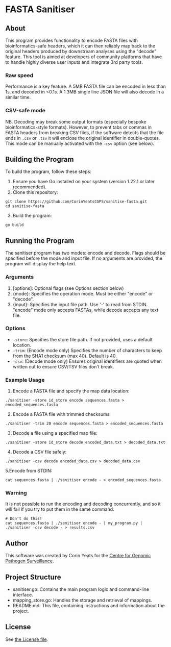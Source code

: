 # FASTA Sanitiser

## About

This program provides functionality to encode FASTA files with bioinformatics-safe headers, which it can then reliably
map back to the original headers produced by downstream analyses using the "decode" feature. This tool is aimed at
developers of community platforms that have to handle highly diverse user inputs and integrate 3rd party tools.

### Raw speed

Performance is a key feature. A 5MB FASTA file can be encoded in less than 1s, and decoded in <0.1s. A 1.3MB single line
JSON file will also decode in a similar time.

### CSV-safe mode

NB. Decoding may break some output formats (especially bespoke bioinformatics-style formats). However, to prevent tabs
or commas in FASTA headers from breaking CSV files, if the software detects that the file ends in `.csv` or `.tsv` it
will enclose the original identifier in double-quotes. This mode can be manually activated with the `-csv` option (see
below).

## Building the Program

To build the program, follow these steps:

1. Ensure you have Go installed on your system (version 1.22.1 or later recommended).
2. Clone this repository:

```
git clone https://github.com/CorinYeatsCGPS/sanitise-fasta.git
cd sanitise-fasta
```

3. Build the program:

```
go build
```

## Running the Program

The sanitiser program has two modes: encode and decode. Flags should be specified before the mode and input file. If no
arguments are provided, the program will display the help text.

### Arguments

1. [options]: Optional flags (see Options section below)
2. {mode}: Specifies the operation mode. Must be either "encode" or "decode".
3. {input}: Specifies the input file path. Use '-' to read from STDIN. "encode" mode only accepts FASTAs, while decode
   accepts any text file.

### Options

- `-store`: Specifies the store file path. If not provided, uses a default location.
- `-trim`: (Encode mode only) Specifies the number of characters to keep from the SHA1 checksum (max 40). Default is 40.
- `-csv`: (Decode mode only) Ensures original identifiers are quoted when written out to ensure CSV/TSV files don't
  break.

### Example Usage

1. Encode a FASTA file and specify the map data location:

```
./sanitiser -store id_store encode sequences.fasta > encoded_sequences.fasta
```

2. Encode a FASTA file with trimmed checksums:

```
./sanitiser -trim 20 encode sequences.fasta > encoded_sequences.fasta
```

3. Decode a file using a specified map file:

```
./sanitiser -store id_store decode encoded_data.txt > decoded_data.txt
```

4. Decode a CSV file safely:

```
./sanitiser -csv decode encoded_data.csv > decoded_data.csv
```

5.Encode from STDIN:

```
cat sequences.fasta | ./sanitiser encode - > encoded_sequences.fasta
```

### Warning

It is not possible to run the encoding and decoding concurrently, and so it will fail if you try to put them in the same command.

```
# Don't do this!
cat sequences.fasta | ./sanitiser encode - | my_program.py | ./sanitiser -csv decode - > results.csv
```


## Author

This software was created by Corin Yeats for
the [Centre for Genomic Pathogen Surveillance](https://www.pathogensurveillance.net/).

## Project Structure

- sanitiser.go: Contains the main program logic and command-line interface.
- mapping_store.go: Handles the storage and retrieval of mappings.
- README.md: This file, containing instructions and information about the project.

## License

See [the License file](LICENSE).
